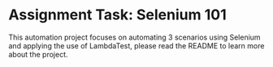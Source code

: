 # Assignment Task: Selenium 101
This automation project focuses on automating 3 scenarios using Selenium and applying the use of LambdaTest, please read the README to learn more about the project.

